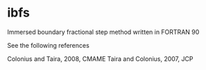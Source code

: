 ibfs
====

Immersed boundary fractional step method written in FORTRAN 90

See the following references

Colonius and Taira, 2008, CMAME
Taira and Colonius, 2007, JCP